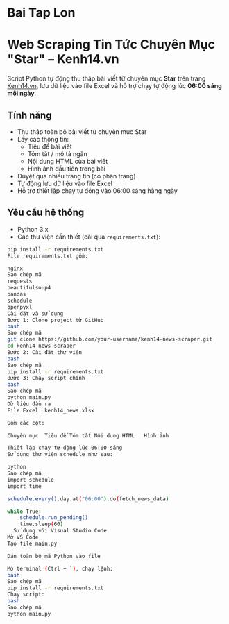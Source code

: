 # Bai Tap Lon
# Web Scraping Tin Tức Chuyên Mục "Star" – Kenh14.vn

Script Python tự động thu thập bài viết từ chuyên mục **Star** trên trang [Kenh14.vn](https://kenh14.vn/star.chn), lưu dữ liệu vào file Excel và hỗ trợ chạy tự động lúc **06:00 sáng mỗi ngày**.

## Tính năng

- Thu thập toàn bộ bài viết từ chuyên mục Star
- Lấy các thông tin:
  - Tiêu đề bài viết
  - Tóm tắt / mô tả ngắn
  - Nội dung HTML của bài viết
  - Hình ảnh đầu tiên trong bài
- Duyệt qua nhiều trang tin (có phân trang)
- Tự động lưu dữ liệu vào file Excel
- Hỗ trợ thiết lập chạy tự động vào 06:00 sáng hàng ngày

## Yêu cầu hệ thống

- Python 3.x
- Các thư viện cần thiết (cài qua `requirements.txt`):

```bash
pip install -r requirements.txt
File requirements.txt gồm:

nginx
Sao chép mã
requests
beautifulsoup4
pandas
schedule
openpyxl
Cài đặt và sử dụng
Bước 1: Clone project từ GitHub
bash
Sao chép mã
git clone https://github.com/your-username/kenh14-news-scraper.git
cd kenh14-news-scraper
Bước 2: Cài đặt thư viện
bash
Sao chép mã
pip install -r requirements.txt
Bước 3: Chạy script chính
bash
Sao chép mã
python main.py
Dữ liệu đầu ra
File Excel: kenh14_news.xlsx

Gồm các cột:

Chuyên mục	Tiêu đề	Tóm tắt	Nội dung HTML	Hình ảnh

Thiết lập chạy tự động lúc 06:00 sáng
Sử dụng thư viện schedule như sau:

python
Sao chép mã
import schedule
import time

schedule.every().day.at("06:00").do(fetch_news_data)

while True:
    schedule.run_pending()
    time.sleep(60)
  Sử dụng với Visual Studio Code
Mở VS Code
Tạo file main.py

Dán toàn bộ mã Python vào file

Mở terminal (Ctrl + `), chạy lệnh:
bash
Sao chép mã
pip install -r requirements.txt
Chạy script:
bash
Sao chép mã
python main.py

